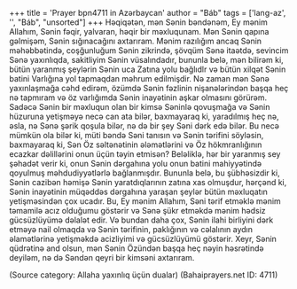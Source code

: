 +++
title = 'Prayer bpn4711 in Azərbaycan'
author = "Báb"
tags = ['lang-az', '', "Báb", "unsorted"]
+++
Həqiqətən, mən Sənin bəndənəm, Ey mənim Allahım, Sənin fəqir, yalvaran, həqir bir məxluqunam. Mən Sənin qapına gəlmişəm, Sənin sığınacağını axtarıram. Mənim razılığım ancaq Sənin məhəbbətində, coşğunluğum Sənin zikrində, şövqüm Sənə itaətdə, sevincim Sənə yaxınlıqda, sakitliyim Sənin vüsalındadır, bununla belə, mən bilirəm ki, bütün yaranmış şeylərin Sənin uca Zatına yolu bağlıdlr və bütün xilqət Sənin batini Varlığına yol tapmaqdan məhrum edilmişdir. Nə zaman mən Sənə yaxınlaşmağa cəhd edirəm, özümdə Sənin fəzlinin nişanələrindən başqa heç nə tapmıram və öz varlığımda Sənin inayətinin aşkar olmasını görürəm. Sadəcə Sənin bir məxluqun olan bir kimsə Səninlə qovuşmağa və Sənin hüzuruna yetişməyə necə can ata bilər, baxmayaraq ki, yaradılmış heç nə, əsla, nə Sənə şərik qoşula bilər, nə də bir şey Səni dərk edə bilər. Bu necə mümkün ola bilər ki, müti bəndə Səni tanısın və Sənin tərifini söyləsin, baxmayaraq ki, Sən Öz səltənətinin ələmətlərini və Öz hökmranlığının ecazkar dəlillərini onun üçün təyin etmisən? Beləliklə, hər bir yaranmış sey şəhadət verir ki, onun Sənin dərgahına yolu onun batini mahiyyətində qoyulmuş məhdudiyyətlərlə bağlanmışdır. Bununla belə, bu şübhəsizdir ki, Sənin cazibən həmişə Sənin yaratdıqlarının zatına xas olmuşdur, hərçənd ki, Sənin inayətinin müqəddəs dərgahına yaraşan şeylər bütün məxluqatın yetişməsindən çox ucadır. Bu, Ey mənim Allahım, Səni tərif etməklə mənim təmamilə acız olduğumu göstərir və Sənə şükr etməkdə mənim hədsiz gücsüzlüyümə dəlalət edir. Və bundan daha çox, Sənin ilahi birliyini dərk etməyə nail olmaqda və Sənin tərifinin, paklığının və cəlalının aydın əlamətlərinə yetişməkdə acizliyimi və gücsüzlüyümü göstərir. Xeyr, Sənin qüdrətinə and olsun, mən Sənin Özündən başqa heç nəyin həsrətində deyiləm, nə də Səndən qeyri bir kimsəni axtarıram.

(Source category: Allaha yaxınlıq üçün dualar)
(Bahaiprayers.net ID: 4711)
